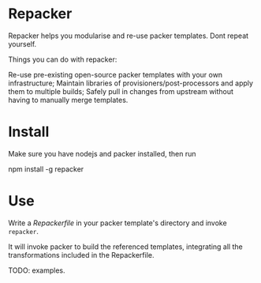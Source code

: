 Repacker
=====

Repacker helps you modularise and re-use packer templates. Dont repeat yourself.

Things you can do with repacker:

Re-use pre-existing open-source packer templates with your own infrastructure;
Maintain libraries of provisioners/post-processors and apply them to multiple builds;
Safely pull in changes from upstream without having to manually merge templates.

# Install
Make sure you have nodejs and packer installed, then run 

npm install -g repacker

# Use

Write a *Repackerfile* in your packer template's directory and invoke ```repacker```.

It will invoke packer to build the referenced templates, integrating all the transformations included in the Repackerfile.

TODO: examples.

